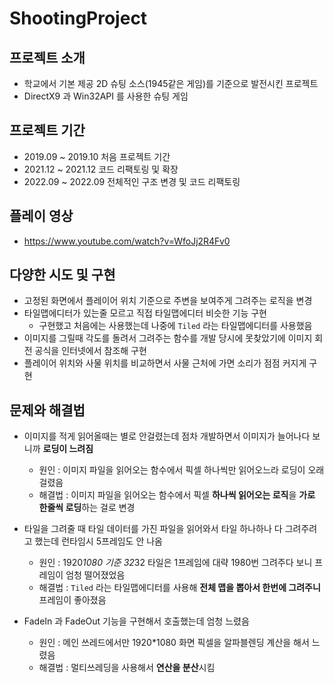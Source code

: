 # ShootingProject

## 프로젝트 소개

- 학교에서 기본 제공 2D 슈팅 소스(1945같은 게임)를 기준으로 발전시킨 프로젝트
- DirectX9 과 Win32API 를 사용한 슈팅 게임

## 프로젝트 기간

- 2019.09 ~ 2019.10 처음 프로젝트 기간
- 2021.12 ~ 2021.12 코드 리팩토링 및 확장
- 2022.09 ~ 2022.09 전체적인 구조 변경 및 코드 리팩토링

## 플레이 영상

- https://www.youtube.com/watch?v=WfoJj2R4Fv0

## 다양한 시도 및 구현

- 고정된 화면에서 플레이어 위치 기준으로 주변을 보여주게 그려주는 로직을 변경
- 타일맵에디터가 있는줄 모르고 직접 타일맵에디터 비슷한 기능 구현
  - 구현했고 처음에는 사용했는데 나중에 `Tiled` 라는 타일맵에디터를 사용했음
- 이미지를 그릴때 각도를 돌려서 그려주는 함수를 개발 당시에 못찾았기에 이미지 회전 공식을 인터넷에서 참조해 구현
- 플레이어 위치와 사물 위치를 비교하면서 사물 근처에 가면 소리가 점점 커지게 구현

## 문제와 해결법

- 이미지를 적게 읽어올때는 별로 안걸렸는데 점차 개발하면서 이미지가 늘어나다 보니까 **로딩이 느려짐**
  - 원인 : 이미지 파일을 읽어오는 함수에서 픽셀 하나씩만 읽어오느라 로딩이 오래 걸렸음
  - 해결법 : 이미지 파일을 읽어오는 함수에서 픽셀 **하나씩 읽어오는 로직**을 **가로 한줄씩 로딩**하는 걸로 변경

- 타일을 그려줄 때 타일 데이터를 가진 파일을 읽어와서 타일 하나하나 다 그려주려고 했는데 런타임시 5프레임도 안 나옴
  - 원인 : 1920*1080 기준 32*32 타일은 1프레임에 대략 1980번 그려주다 보니 프레임이 엄청 떨어졌었음
  - 해결법 : `Tiled` 라는 타일맵에디터를 사용해 **전체 맵을 뽑아서 한번에 그려주니** 프레임이 좋아졌음

- FadeIn 과 FadeOut 기능을 구현해서 호출했는데 엄청 느렸음
  - 원인 : 메인 쓰레드에서만 1920*1080 화면 픽셀을 알파블렌딩 계산을 해서 느렸음
  - 해결법 : 멀티쓰레딩을 사용해서 **연산을 분산**시킴
